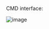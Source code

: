 CMD interface:

![image](https://github.com/user-attachments/assets/2724e73b-d8cb-4989-b183-de2305310767)
